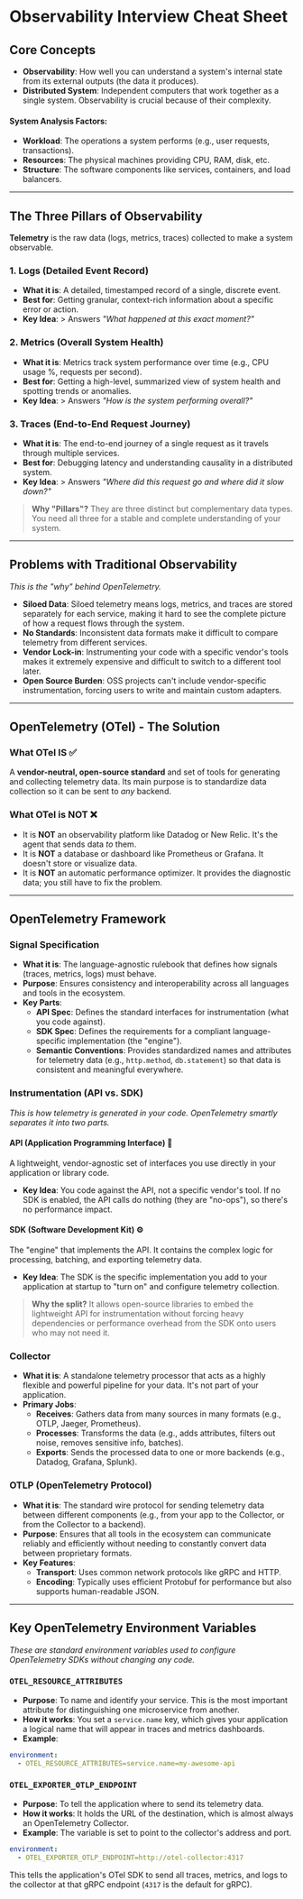 # Observability Interview Cheat Sheet

## Core Concepts

- **Observability**: How well you can understand a system's internal state from its external outputs (the data it produces).
- **Distributed System**: Independent computers that work together as a single system. Observability is crucial because of their complexity.

#### System Analysis Factors:
*   **Workload**: The operations a system performs (e.g., user requests, transactions).
*   **Resources**: The physical machines providing CPU, RAM, disk, etc.
*   **Structure**: The software components like services, containers, and load balancers.

---

## The Three Pillars of Observability
**Telemetry** is the raw data (logs, metrics, traces) collected to make a system observable.

### 1. Logs (Detailed Event Record)
- **What it is**: A detailed, timestamped record of a single, discrete event.
- **Best for**: Getting granular, context-rich information about a specific error or action.
- **Key Idea**: > Answers *"What happened at this exact moment?"*

### 2. Metrics (Overall System Health)
- **What it is**: Metrics track system performance over time (e.g., CPU usage %, requests per second).
- **Best for**: Getting a high-level, summarized view of system health and spotting trends or anomalies.
- **Key Idea**: > Answers *"How is the system performing overall?"*

### 3. Traces (End-to-End Request Journey)
- **What it is**: The end-to-end journey of a single request as it travels through multiple services.
- **Best for**: Debugging latency and understanding causality in a distributed system.
- **Key Idea**: > Answers *"Where did this request go and where did it slow down?"*

> **Why "Pillars"?** They are three distinct but complementary data types. You need all three for a stable and complete understanding of your system.

---

## Problems with Traditional Observability
*This is the "why" behind OpenTelemetry.*

- **Siloed Data**: Siloed telemetry means logs, metrics, and traces are stored separately for each service, making it hard to see the complete picture of how a request flows through the system.
- **No Standards**: Inconsistent data formats make it difficult to compare telemetry from different services.
- **Vendor Lock-in**: Instrumenting your code with a specific vendor's tools makes it extremely expensive and difficult to switch to a different tool later.
- **Open Source Burden**: OSS projects can't include vendor-specific instrumentation, forcing users to write and maintain custom adapters.

---

## OpenTelemetry (OTel) - The Solution

### What OTel IS ✅
A **vendor-neutral, open-source standard** and set of tools for generating and collecting telemetry data. Its main purpose is to standardize data collection so it can be sent to *any* backend.

### What OTel is NOT ❌
- It is **NOT** an observability platform like Datadog or New Relic. It's the agent that sends data *to* them.
- It is **NOT** a database or dashboard like Prometheus or Grafana. It doesn't store or visualize data.
- It is **NOT** an automatic performance optimizer. It provides the diagnostic data; you still have to fix the problem.

---

## OpenTelemetry Framework

### Signal Specification
- **What it is**: The language-agnostic rulebook that defines how signals (traces, metrics, logs) must behave.
- **Purpose**: Ensures consistency and interoperability across all languages and tools in the ecosystem.
- **Key Parts**:
    - **API Spec**: Defines the standard interfaces for instrumentation (what you code against).
    - **SDK Spec**: Defines the requirements for a compliant language-specific implementation (the "engine").
    - **Semantic Conventions**: Provides standardized names and attributes for telemetry data (e.g., `http.method`, `db.statement`) so that data is consistent and meaningful everywhere.

### Instrumentation (API vs. SDK)
*This is how telemetry is generated in your code. OpenTelemetry smartly separates it into two parts.*

#### API (Application Programming Interface) 📝
A lightweight, vendor-agnostic set of interfaces you use directly in your application or library code.
- **Key Idea**: You code against the API, not a specific vendor's tool. If no SDK is enabled, the API calls do nothing (they are "no-ops"), so there's no performance impact.

#### SDK (Software Development Kit) ⚙️
The "engine" that implements the API. It contains the complex logic for processing, batching, and exporting telemetry data.
- **Key Idea**: The SDK is the specific implementation you add to your application at startup to "turn on" and configure telemetry collection.

> **Why the split?**
> It allows open-source libraries to embed the lightweight API for instrumentation without forcing heavy dependencies or performance overhead from the SDK onto users who may not need it.

### Collector
- **What it is**: A standalone telemetry processor that acts as a highly flexible and powerful pipeline for your data. It's not part of your application.
- **Primary Jobs**:
    - **Receives**: Gathers data from many sources in many formats (e.g., OTLP, Jaeger, Prometheus).
    - **Processes**: Transforms the data (e.g., adds attributes, filters out noise, removes sensitive info, batches).
    - **Exports**: Sends the processed data to one or more backends (e.g., Datadog, Grafana, Splunk).

### OTLP (OpenTelemetry Protocol)
- **What it is**: The standard wire protocol for sending telemetry data between different components (e.g., from your app to the Collector, or from the Collector to a backend).
- **Purpose**: Ensures that all tools in the ecosystem can communicate reliably and efficiently without needing to constantly convert data between proprietary formats.
- **Key Features**:
    - **Transport**: Uses common network protocols like gRPC and HTTP.
    - **Encoding**: Typically uses efficient Protobuf for performance but also supports human-readable JSON.

---

## Key OpenTelemetry Environment Variables
*These are standard environment variables used to configure OpenTelemetry SDKs without changing any code.*

### `OTEL_RESOURCE_ATTRIBUTES`
- **Purpose**: To name and identify your service. This is the most important attribute for distinguishing one microservice from another.
- **How it works**: You set a `service.name` key, which gives your application a logical name that will appear in traces and metrics dashboards.
- **Example**:
```yaml
environment:
  - OTEL_RESOURCE_ATTRIBUTES=service.name=my-awesome-api
```

### `OTEL_EXPORTER_OTLP_ENDPOINT`
- **Purpose**: To tell the application where to send its telemetry data.
- **How it works**: It holds the URL of the destination, which is almost always an OpenTelemetry Collector.
- **Example**:
The variable is set to point to the collector's address and port.
```yaml
environment:
  - OTEL_EXPORTER_OTLP_ENDPOINT=http://otel-collector:4317
```
  This tells the application's OTel SDK to send all traces, metrics, and logs to the collector at that gRPC endpoint (`4317` is the default for gRPC).
